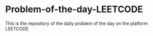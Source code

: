 # Problem-of-the-day-LEETCODE
This is the repository of the daily problem of the day on the platform LEETCODE
